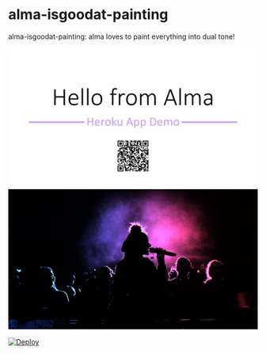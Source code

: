 # alma-isgoodat-painting
alma-isgoodat-painting: alma loves to paint everything into dual tone!

![Image of Hello](https://github.com/githubmhjao/alma-isgoodat-painting/blob/main/assets/hello.jpg)
![Image of Demo](https://github.com/githubmhjao/alma-isgoodat-painting/blob/main/assets/demo.png)

[![Deploy](https://www.herokucdn.com/deploy/button.svg)](https://heroku.com/deploy?template=https://github.com/githubmhjao/alma-isgoodat-painting/tree/master)

